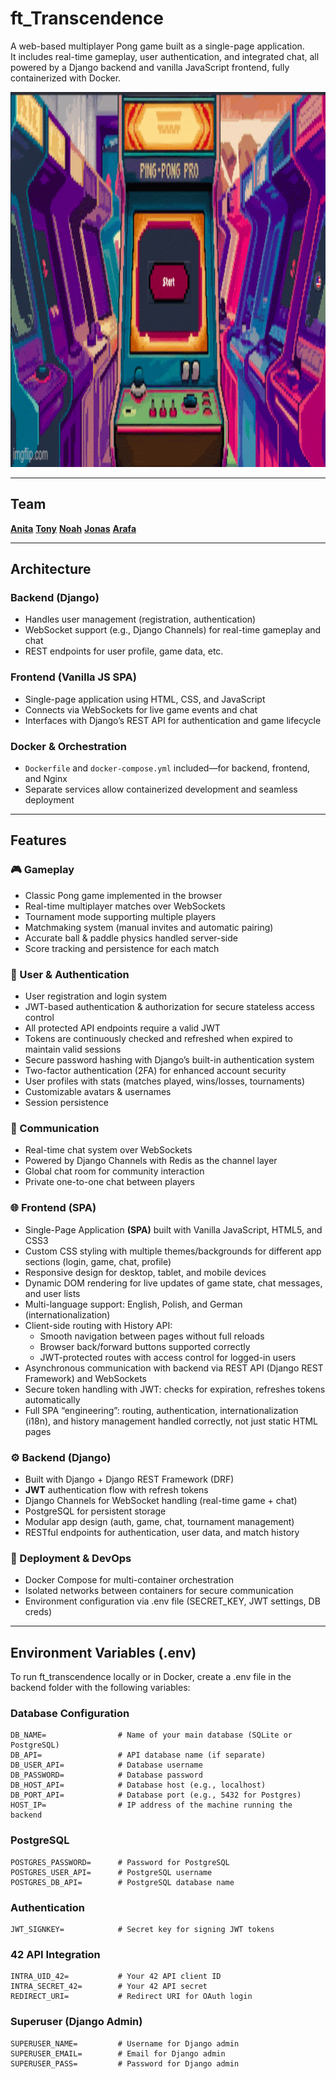
# ft_Transcendence

A web-based multiplayer Pong game built as a single-page application.  
It includes real-time gameplay, user authentication, and integrated chat, all powered by a Django backend and vanilla JavaScript frontend, fully containerized with Docker.

<img src="gif1.gif" height="600"/>

---

## Team
**[Anita](https://github.com/Alaire1)** **[Tony](https://github.com/tonywilliamspiano)** **[Noah](https://github.com/Nuloiz)** **[Jonas](https://github.com/jonaspeters85)** **[Arafa](https://github.com/ankinzin)**

---
## Architecture

### Backend (Django)
- Handles user management (registration, authentication)  
- WebSocket support (e.g., Django Channels) for real-time gameplay and chat  
- REST endpoints for user profile, game data, etc.

### Frontend (Vanilla JS SPA)
- Single-page application using HTML, CSS, and JavaScript  
- Connects via WebSockets for live game events and chat  
- Interfaces with Django’s REST API for authentication and game lifecycle

### Docker & Orchestration
- `Dockerfile` and `docker-compose.yml` included—for backend, frontend, and Nginx  
- Separate services allow containerized development and seamless deployment

---

## Features
### 🎮 Gameplay
- Classic Pong game implemented in the browser
- Real-time multiplayer matches over WebSockets
- Tournament mode supporting multiple players
- Matchmaking system (manual invites and automatic pairing)
- Accurate ball & paddle physics handled server-side
- Score tracking and persistence for each match

### 👤 User & Authentication
- User registration and login system
- JWT-based authentication & authorization for secure stateless access control
- All protected API endpoints require a valid JWT
- Tokens are continuously checked and refreshed when expired to maintain valid sessions
- Secure password hashing with Django’s built-in authentication system
- Two-factor authentication (2FA) for enhanced account security
- User profiles with stats (matches played, wins/losses, tournaments)
- Customizable avatars & usernames
- Session persistence

### 💬 Communication
- Real-time chat system over WebSockets
- Powered by Django Channels with Redis as the channel layer
- Global chat room for community interaction
- Private one-to-one chat between players

### 🌐 Frontend (SPA)
- Single-Page Application **(SPA)** built with Vanilla JavaScript, HTML5, and CSS3
- Custom CSS styling with multiple themes/backgrounds for different app sections (login, game, chat, profile)
- Responsive design for desktop, tablet, and mobile devices
- Dynamic DOM rendering for live updates of game state, chat messages, and user lists
- Multi-language support: English, Polish, and German (internationalization)
- Client-side routing with History API:
  - Smooth navigation between pages without full reloads
  - Browser back/forward buttons supported correctly
  - JWT-protected routes with access control for logged-in users
- Asynchronous communication with backend via REST API (Django REST Framework) and WebSockets
- Secure token handling with JWT: checks for expiration, refreshes tokens automatically
- Full SPA “engineering”: routing, authentication, internationalization (i18n), and history management handled correctly, not just static HTML pages

### ⚙️ Backend (Django)
- Built with Django + Django REST Framework (DRF)
- **JWT** authentication flow with refresh tokens
- Django Channels for WebSocket handling (real-time game + chat)
- PostgreSQL for persistent storage
- Modular app design (auth, game, chat, tournament management)
- RESTful endpoints for authentication, user data, and match history

### 🐳 Deployment & DevOps
- Docker Compose for multi-container orchestration
- Isolated networks between containers for secure communication
- Environment configuration via .env file (SECRET_KEY, JWT settings, DB creds)

--- 
## Environment Variables (.env)
To run ft_transcendence locally or in Docker, create a .env file in the backend folder with the following variables:
### Database Configuration
```
DB_NAME=                # Name of your main database (SQLite or PostgreSQL)
DB_API=                 # API database name (if separate)
DB_USER_API=            # Database username
DB_PASSWORD=            # Database password
DB_HOST_API=            # Database host (e.g., localhost)
DB_PORT_API=            # Database port (e.g., 5432 for Postgres)
HOST_IP=                # IP address of the machine running the backend
```
### PostgreSQL
```
POSTGRES_PASSWORD=      # Password for PostgreSQL
POSTGRES_USER_API=      # PostgreSQL username
POSTGRES_DB_API=        # PostgreSQL database name
```
### Authentication
```
JWT_SIGNKEY=            # Secret key for signing JWT tokens
```
### 42 API Integration
```
INTRA_UID_42=           # Your 42 API client ID
INTRA_SECRET_42=        # Your 42 API secret
REDIRECT_URI=           # Redirect URI for OAuth login
```
### Superuser (Django Admin)
```
SUPERUSER_NAME=         # Username for Django admin
SUPERUSER_EMAIL=        # Email for Django admin
SUPERUSER_PASS=         # Password for Django admin
```
